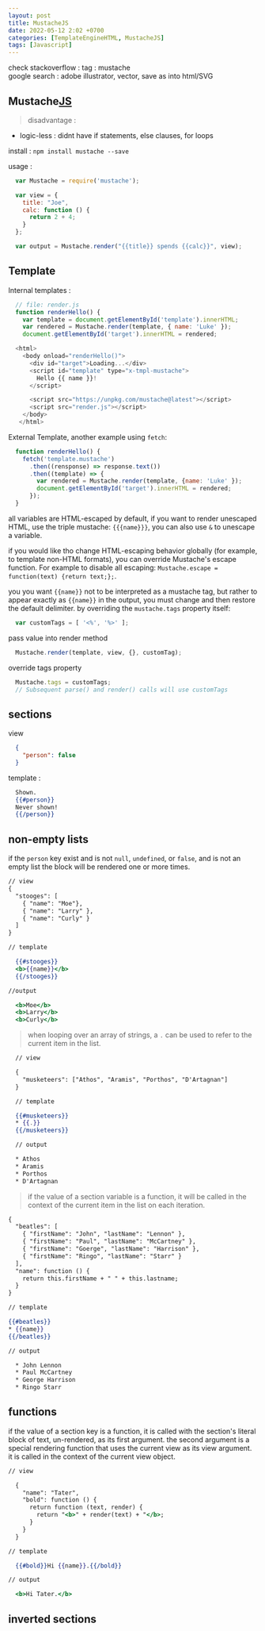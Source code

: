 ```yaml
---
layout: post
title: MustacheJS
date: 2022-05-12 2:02 +0700
categories: [TemplateEngineHTML, MustacheJS]
tags: [Javascript]
---
```


check stackoverflow : tag : mustache  
google search : adobe illustrator, vector, save as into html/SVG  

## Mustache[JS](https://github.com/janl/mustache.js)

> disadvantage :
- logic-less : didnt have if statements, else clauses, for loops

install : ```npm install mustache --save```

usage :
```javascript
  var Mustache = require('mustache');

  var view = {
    title: "Joe",
    calc: function () {
      return 2 + 4;
    }
  };

  var output = Mustache.render("{{title}} spends {{calc}}", view);
```

## Template

Internal templates :
```javascript
  // file: render.js
  function renderHello() {
    var template = document.getElementById('template').innerHTML;
    var rendered = Mustache.render(template, { name: 'Luke' });
    document.getElementById('target').innerHTML = rendered;

  <html>
    <body onload="renderHello()">
      <div id="target">Loading...</div>
      <script id="template" type="x-tmpl-mustache">
        Hello {{ name }}!
      </script>

      <script src="https://unpkg.com/mustache@latest"></script>
      <script src="render.js"></script>
    </body>
   </html>
```

External Template, another example using ```fetch```:
```javascript
  function renderHello() {
    fetch('template.mustache')
      .then((rensponse) => response.text())
      .then((template) => {
        var rendered = Mustache.render(template, {name: 'Luke' });
        document.getElementById('target').innerHTML = rendered;
      });
  }
```

all variables are HTML-escaped by default, if you want to render unescaped HTML, use the triple mustache: ```{{{name}}}```, you can also use ```&``` to unescape a variable.

if you would like tho change HTML-escaping behavior globally (for example, to template non-HTML formats), you can override Mustache's escape function. For example to disable all escaping: `Mustache.escape = function(text) {return text;};`.

you you want ``{{name}}`` not to be interpreted as a mustache tag, but rather to appear exactly as `{{name}}` in the output, you must change and then restore the default delimiter.
by overriding the `mustache.tags` property itself:
```javascript
  var customTags = [ '<%', '%>' ];
```

pass value into render method
```javascript
  Mustache.render(template, view, {}, customTag);
```

override tags property
```javascript
  Mustache.tags = customTags;
  // Subsequent parse() and render() calls will use customTags
```

## sections
view
```json
  {
    "person": false
  }
```

template :
```mustache
  Shown.
  {{#person}}
  Never shown!
  {{/person}}
```

## non-empty lists
if the `person` key exist and is not `null`, `undefined`, or `false`, and is not an empty list the block will be rendered one or more times.
```mustache
// view
{
  "stooges": [
    { "name": "Moe"},
    { "name": "Larry" },
    { "name": "Curly" }
  ]
}

// template

  {{#stooges}}
  <b>{{name}}</b>
  {{/stooges}}

//output

  <b>Moe</b>
  <b>Larry</b>
  <b>Curly</b>
```
> when looping over an array of strings, a `.` can be used to refer to the current item in the list.
```mustache
  // view

  {
    "musketeers": ["Athos", "Aramis", "Porthos", "D'Artagnan"]
  }

  // template

  {{#musketeers}}
  * {{.}}
  {{/musketeers}}

  // output

  * Athos
  * Aramis
  * Porthos
  * D'Artagnan
```

> if the value of a section variable is a function, it will be called in the context of the current item in the list on each iteration.
```mustache
{
  "beatles": [
    { "firstName": "John", "lastName": "Lennon" },
    { "firstName": "Paul", "lastName": "McCartney" },
    { "firstName": "Goerge", "lastName": "Harrison" },
    { "firstName": "Ringo", "lastName": "Starr" }
  ],
  "name": function () {
    return this.firstName + " " + this.lastname;
  }
}

// template

{{#beatles}}
* {{name}}
{{/beatles}}

// output

  * John Lennon
  * Paul McCartney
  * George Harrison
  * Ringo Starr
```

## functions
if the value of a section key is a function, it is called with the section's literal block of text, un-rendered, as its first argument. the second argument is a special rendering function that uses the current view as its view argument. it is called in the context of the current view object.
```mustache
// view

  {
    "name": "Tater",
    "bold": function () {
      return function (text, render) {
        return "<b>" + render(text) + "</b>;
      }
    }
  }

// template

  {{#bold}}Hi {{name}}.{{/bold}}

// output

  <b>Hi Tater.</b>
```

## inverted sections
